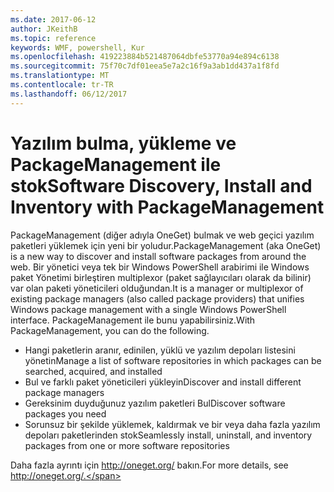 ```yaml
---
ms.date: 2017-06-12
author: JKeithB
ms.topic: reference
keywords: WMF, powershell, Kur
ms.openlocfilehash: 419223884b521487064dbfe53770a94e894c6138
ms.sourcegitcommit: 75f70c7df01eea5e7a2c16f9a3ab1dd437a1f8fd
ms.translationtype: MT
ms.contentlocale: tr-TR
ms.lasthandoff: 06/12/2017
---
```

# <a name="software-discovery-install-and-inventory-with-packagemanagement"></a><span data-ttu-id="794a1-102">Yazılım bulma, yükleme ve PackageManagement ile stok</span><span class="sxs-lookup"><span data-stu-id="794a1-102">Software Discovery, Install and Inventory with PackageManagement</span></span>

<span data-ttu-id="794a1-103">PackageManagement (diğer adıyla OneGet) bulmak ve web geçici yazılım paketleri yüklemek için yeni bir yoludur.</span><span class="sxs-lookup"><span data-stu-id="794a1-103">PackageManagement (aka OneGet) is a new way to discover and install software packages from around the web.</span></span> <span data-ttu-id="794a1-104">Bir yönetici veya tek bir Windows PowerShell arabirimi ile Windows paket Yönetimi birleştiren multiplexor (paket sağlayıcıları olarak da bilinir) var olan paketi yöneticileri olduğundan.</span><span class="sxs-lookup"><span data-stu-id="794a1-104">It is a manager or multiplexor of existing package managers (also called package providers) that unifies Windows package management with a single Windows PowerShell interface.</span></span> <span data-ttu-id="794a1-105">PackageManagement ile bunu yapabilirsiniz.</span><span class="sxs-lookup"><span data-stu-id="794a1-105">With PackageManagement, you can do the following.</span></span>

-   <span data-ttu-id="794a1-106">Hangi paketlerin aranır, edinilen, yüklü ve yazılım depoları listesini yönetin</span><span class="sxs-lookup"><span data-stu-id="794a1-106">Manage a list of software repositories in which packages can be searched, acquired, and installed</span></span>
-   <span data-ttu-id="794a1-107">Bul ve farklı paket yöneticileri yükleyin</span><span class="sxs-lookup"><span data-stu-id="794a1-107">Discover and install different package managers</span></span>
-   <span data-ttu-id="794a1-108">Gereksinim duyduğunuz yazılım paketleri Bul</span><span class="sxs-lookup"><span data-stu-id="794a1-108">Discover software packages you need</span></span>
-   <span data-ttu-id="794a1-109">Sorunsuz bir şekilde yüklemek, kaldırmak ve bir veya daha fazla yazılım depoları paketlerinden stok</span><span class="sxs-lookup"><span data-stu-id="794a1-109">Seamlessly install, uninstall, and inventory packages from one or more software repositories</span></span>

<span data-ttu-id="794a1-110">Daha fazla ayrıntı için http://oneget.org/ bakın.</span><span class="sxs-lookup"><span data-stu-id="794a1-110">For more details, see http://oneget.org/.</span></span>

